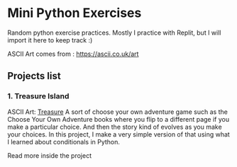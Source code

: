 # Mini Python Exercises
Random python exercise practices.
Mostly I practice with Replit, but I will import it here to keep track :)

ASCII Art comes from : https://ascii.co.uk/art

## Projects list

### 1. Treasure Island
ASCII Art: [Treasure](https://ascii.co.uk/art/treasure)
A sort of choose your own adventure game such as the Choose Your Own Adventure books where you flip to a different page if you make a particular choice.
And then the story kind of evolves as you make your choices.
In this project, I make a very simple version of that using what I learned about conditionals in Python.

Read more inside the project
